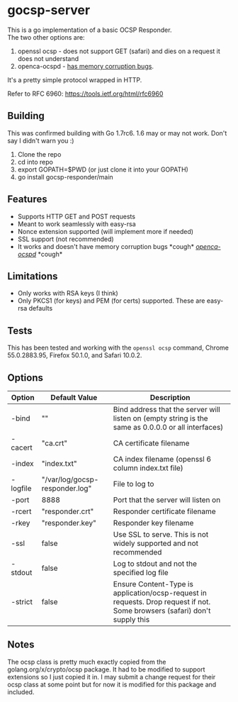gocsp-server
===========
This is a go implementation of a basic OCSP Responder.  
The two other options are:  
1. openssl ocsp - does not support GET (safari) and dies on a request it does not understand  
2. openca-ocspd - [has memory corruption bugs](https://github.com/openca/openca-ocspd/issues/17).  

It's a pretty simple protocol wrapped in HTTP.  

Refer to RFC 6960: https://tools.ietf.org/html/rfc6960

Building
--------
This was confirmed building with Go 1.7rc6. 1.6 may or may not work. Don't say I didn't warn you :)  

1. Clone the repo  
2. cd into repo  
3. export GOPATH=$PWD (or just clone it into your GOPATH)  
4. go install gocsp-responder/main  

Features
--------
- Supports HTTP GET and POST requests  
- Meant to work seamlessly with easy-rsa  
- Nonce extension supported (will implement more if needed)  
- SSL support (not recommended)  
- It works and doesn't have memory corruption bugs \*cough\* *[openca-ocspd](https://github.com/openca/openca-ocspd/issues/17)* \*cough\*  

Limitations
-----------
- Only works with RSA keys (I think)
- Only PKCS1 (for keys) and PEM (for certs) supported. These are easy-rsa defaults
  
Tests
-----
This has been tested and working with the `openssl ocsp` command, Chrome 55.0.2883.95, Firefox 50.1.0, and Safari 10.0.2.  

Options
-------
| Option   | Default Value                  | Description                                                                                                                 |
|----------|--------------------------------|----------------------------------------------------------------------------------------------------------------------------|
| -bind    | ""                             | Bind address that the server will listen on (empty string is the same as 0.0.0.0 or all interfaces)                       |
| -cacert  | "ca.crt"                       | CA certificate filename                                                                                                    |
| -index   | "index.txt"                    | CA index filename (openssl 6 column index.txt file)                                                                        |
| -logfile | "/var/log/gocsp-responder.log" | File to log to                                                                                                             |
| -port    | 8888                           | Port that the server will listen on                                                                                        |
| -rcert   | "responder.crt"                | Responder certificate filename                                                                                             |
| -rkey    | "responder.key"                | Responder key filename                                                                                                     |
| -ssl     | false                          | Use SSL to serve. This is not widely supported and not recommended                                                         |
| -stdout  | false                          | Log to stdout and not the specified log file                                                                               |
| -strict  | false                          | Ensure Content-Type is application/ocsp-request in requests. Drop request if not. Some browsers (safari) don't supply this |

Notes
-----
The ocsp class is pretty much exactly copied from the golang.org/x/crypto/ocsp package. It had to be modified to support extensions so I just copied it in.  I may submit a change request for their ocsp class at some point but for now it is modified for this package and included. 
